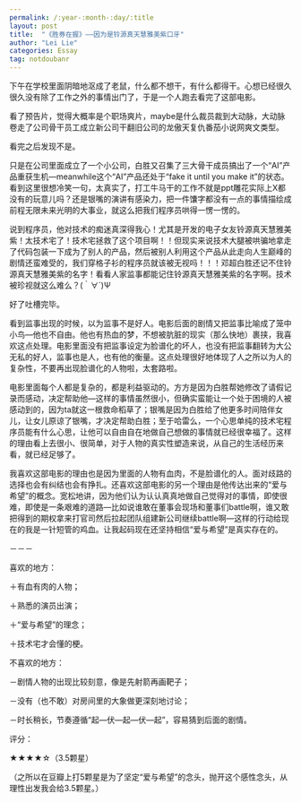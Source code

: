 ```yaml
---
permalink: /:year-:month-:day/:title
layout: post
title:  "《胜券在握》——因为是铃源真天慧雅美紫口牙"
author: "Lei Lie"
categories: Essay
tag: notdoubanr
---
```


下午在学校里面阴暗地沤成了老鼠，什么都不想干，有什么都得干。心想已经很久很久没有除了工作之外的事情出门了，于是一个人跑去看完了这部电影。

看了预告片，觉得大概率是个职场爽片，maybe是什么裁员裁到大动脉，大动脉卷走了公司骨干员工成立新公司干翻旧公司的龙傲天复仇番茄小说网爽文类型。

看完之后发现不是。

只是在公司里面成立了一个小公司，白胜又召集了三大骨干成员搞出了一个“AI”产品重获生机—meanwhile这个“AI”产品还处于“fake it until you make it”的状态。看到这里很想冷笑一句，太真实了，打工牛马干的工作不就是ppt雕花实际上X都没有的玩意儿吗？还是银嘴的演讲有感染力，把一件馕字都没有一点的事情描绘成前程无限未来光明的大事业，就这么把我们程序员哄得一愣一愣的。

说到程序员，他对技术的痴迷真深得我心！尤其是开发的电子女友铃源真天慧雅美紫！太技术宅了！技术宅拯救了这个项目啊！！但现实来说技术大腿被哄骗地拿走了代码包装一下成为了别人的产品，然后被别人利用这个产品从此走向人生巅峰的剧情还蛮难受的，我们穿格子衫的程序员就该被无视吗！！！邓超白胜还记不住铃源真天慧雅美紫的名字！看看人家监事都能记住铃源真天慧雅美紫的名字啊。技术被珍视就这么难么？(｀∀´)Ψ

好了吐槽完毕。

看到监事出现的时候，以为监事不是好人。电影后面的剧情又把监事比喻成了笼中小鸟—他也不自由。他也有热血的梦，不想被肮脏的现实（那么快地）裹挟，我喜欢这点处理。电影里面没有把监事设定为脸谱化的坏人，也没有把监事翻转为大公无私的好人，监事也是人，也有他的衡量。这点处理很好地体现了人之所以为人的复杂性，不要再出现脸谱化的人物啦，太套路啦。

电影里面每个人都是复杂的，都是利益驱动的。方方是因为白胜帮她修改了请假记录而感动，决定帮助他—这样的事情虽然很小，但确实蛮能让一个处于困境的人被感动到的，因为ta就这一根救命稻草了；银嘴是因为白胜给了他更多时间陪伴女儿，让女儿原谅了银嘴，才决定帮助白胜；至于哈雷么，一个心思单纯的技术宅程序员能有什么心思，让他可以自由自在地做自己想做的事情就已经很幸福了。这样的理由看上去很小、很简单，对于人物的真实性塑造来说，从自己的生活经历来看，就已经足够了。

我喜欢这部电影的理由也是因为里面的人物有血肉，不是脸谱化的人。面对歧路的选择也会有纠结也会有挣扎。还喜欢这部电影的另一个理由是他传达出来的“爱与希望”的概念。宽松地讲，因为他们认为认认真真地做自己觉得对的事情，即使很难，即使是一条艰难的道路—比如说谁敢在董事会现场和董事们battle啊，谁又敢把得到的期权拿来打官司然后拉起团队组建新公司继续battle啊—这样的行动给现在的我是一针短管的鸡血。让我起码现在还坚持相信“爱与希望”是真实存在的。

－－－

喜欢的地方：

＋有血有肉的人物；

＋熟悉的演员出演；

＋“爱与希望”的理念；

＋技术宅才会懂的梗。

不喜欢的地方：

－剧情人物的出现比较刻意，像是先射箭再画靶子；

－没有（也不敢）对房间里的大象做更深刻地讨论；

－时长稍长，节奏遵循“起—伏—起—伏—起”，容易猜到后面的剧情。

评分：

★★★★☆（3.5颗星）

（之所以在豆瓣上打5颗星是为了坚定“爱与希望”的念头，抛开这个感性念头，从理性出发我会给3.5颗星。）